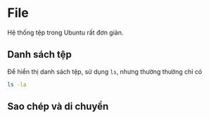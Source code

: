 # File

Hệ thống tệp trong Ubuntu rất đơn giản.

## Danh sách tệp

Để hiển thị danh sách tệp, sử dụng `ls`, nhưng thường thường chỉ có 

```bash
ls -la
```



## Sao chép và di chuyển